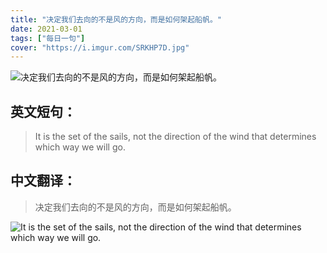 ```yaml
---
title: "决定我们去向的不是风的方向，而是如何架起船帆。"
date: 2021-03-01
tags: ["每日一句"]
cover: "https://i.imgur.com/SRKHP7D.jpg"
---
```


![决定我们去向的不是风的方向，而是如何架起船帆。](https://i.imgur.com/nFdOndq.jpg)

## 英文短句：
> It is the set of the sails, not the direction of the wind that determines which way we will go.

<!--more-->

## 中文翻译：
> 决定我们去向的不是风的方向，而是如何架起船帆。

![It is the set of the sails, not the direction of the wind that determines which way we will go.](https://i.imgur.com/67oljvK.jpg)


